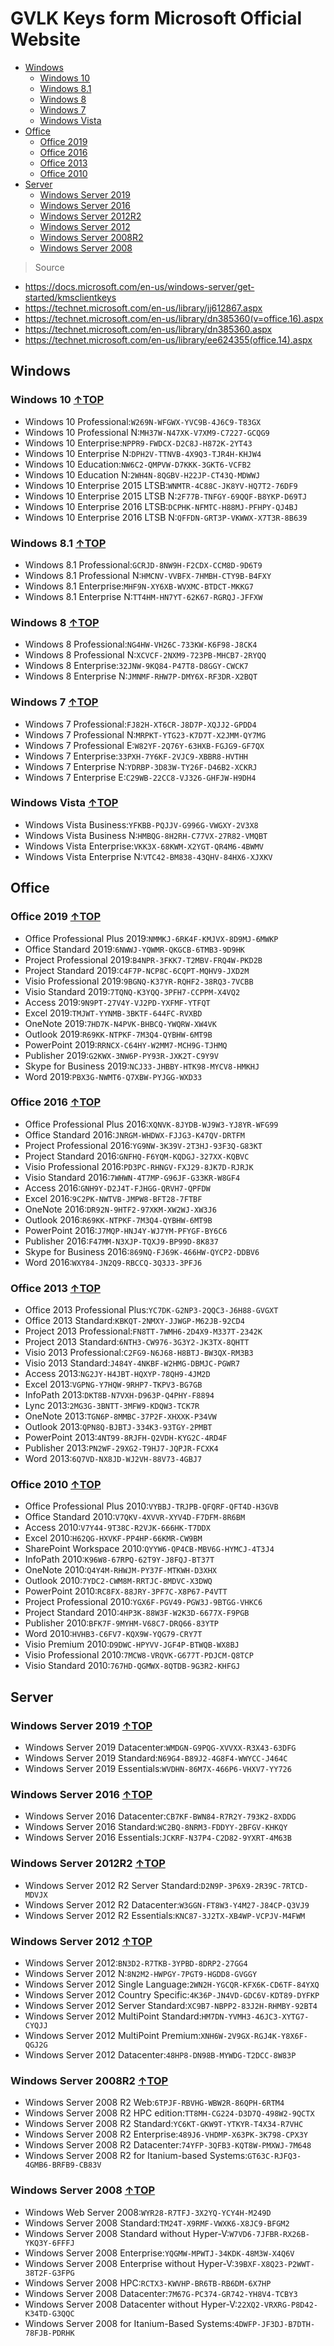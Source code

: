 # GVLK Keys form Microsoft Official Website
> 
- [Windows](#windows)
	- [Windows 10](#win10)
	- [Windows 8.1](#win81)
	- [Windows 8](#win8)
	- [Windows 7](#win7)
	- [Windows Vista](#vista)
- [Office](#office)
	- [Office 2019](#2019)
	- [Office 2016](#2016)
	- [Office 2013](#2013)
	- [Office 2010](#2010)
- [Server](#server)
	- [Windows Server 2019](#srv2019)
	- [Windows Server 2016](#srv2016)
	- [Windows Server 2012R2](#srv2012r2)
	- [Windows Server 2012](#srv2012)
	- [Windows Server 2008R2](#srv2008r2)
	- [Windows Server 2008](#srv2008)

> Source
- https://docs.microsoft.com/en-us/windows-server/get-started/kmsclientkeys
- https://technet.microsoft.com/en-us/library/jj612867.aspx
- https://technet.microsoft.com/en-us/library/dn385360(v=office.16).aspx
- https://technet.microsoft.com/en-us/library/dn385360.aspx
- https://technet.microsoft.com/en-us/library/ee624355(office.14).aspx

## Windows
### Windows 10  [↑TOP](#top)
- Windows 10 Professional:```W269N-WFGWX-YVC9B-4J6C9-T83GX```
- Windows 10 Professional N:```MH37W-N47XK-V7XM9-C7227-GCQG9```
- Windows 10 Enterprise:```NPPR9-FWDCX-D2C8J-H872K-2YT43```
- Windows 10 Enterprise N:```DPH2V-TTNVB-4X9Q3-TJR4H-KHJW4```
- Windows 10 Education:```NW6C2-QMPVW-D7KKK-3GKT6-VCFB2```
- Windows 10 Education N:```2WH4N-8QGBV-H22JP-CT43Q-MDWWJ```
- Windows 10 Enterprise 2015 LTSB:```WNMTR-4C88C-JK8YV-HQ7T2-76DF9```
- Windows 10 Enterprise 2015 LTSB N:```2F77B-TNFGY-69QQF-B8YKP-D69TJ```
- Windows 10 Enterprise 2016 LTSB:```DCPHK-NFMTC-H88MJ-PFHPY-QJ4BJ```
- Windows 10 Enterprise 2016 LTSB N:```QFFDN-GRT3P-VKWWX-X7T3R-8B639```

### Windows 8.1  [↑TOP](#top)
- Windows 8.1 Professional:```GCRJD-8NW9H-F2CDX-CCM8D-9D6T9```
- Windows 8.1 Professional N:```HMCNV-VVBFX-7HMBH-CTY9B-B4FXY```
- Windows 8.1 Enterprise:```MHF9N-XY6XB-WVXMC-BTDCT-MKKG7```
- Windows 8.1 Enterprise N:```TT4HM-HN7YT-62K67-RGRQJ-JFFXW```

### Windows 8  [↑TOP](#top)
- Windows 8 Professional:```NG4HW-VH26C-733KW-K6F98-J8CK4```
- Windows 8 Professional N:```XCVCF-2NXM9-723PB-MHCB7-2RYQQ```
- Windows 8 Enterprise:```32JNW-9KQ84-P47T8-D8GGY-CWCK7```
- Windows 8 Enterprise N:```JMNMF-RHW7P-DMY6X-RF3DR-X2BQT```

### Windows 7  [↑TOP](#top)
- Windows 7 Professional:```FJ82H-XT6CR-J8D7P-XQJJ2-GPDD4```
- Windows 7 Professional N:```MRPKT-YTG23-K7D7T-X2JMM-QY7MG```
- Windows 7 Professional E:```W82YF-2Q76Y-63HXB-FGJG9-GF7QX```
- Windows 7 Enterprise:```33PXH-7Y6KF-2VJC9-XBBR8-HVTHH```
- Windows 7 Enterprise N:```YDRBP-3D83W-TY26F-D46B2-XCKRJ```
- Windows 7 Enterprise E:```C29WB-22CC8-VJ326-GHFJW-H9DH4```

### Windows Vista  [↑TOP](#top)
- Windows Vista Business:```YFKBB-PQJJV-G996G-VWGXY-2V3X8```
- Windows Vista Business N:```HMBQG-8H2RH-C77VX-27R82-VMQBT```
- Windows Vista Enterprise:```VKK3X-68KWM-X2YGT-QR4M6-4BWMV```
- Windows Vista Enterprise N:```VTC42-BM838-43QHV-84HX6-XJXKV```

## Office
### Office 2019  [↑TOP](#top)
- Office Professional Plus 2019:```NMMKJ-6RK4F-KMJVX-8D9MJ-6MWKP```
- Office Standard 2019:```6NWWJ-YQWMR-QKGCB-6TMB3-9D9HK```
- Project Professional 2019:```B4NPR-3FKK7-T2MBV-FRQ4W-PKD2B```
- Project Standard 2019:```C4F7P-NCP8C-6CQPT-MQHV9-JXD2M```
- Visio Professional 2019:```9BGNQ-K37YR-RQHF2-38RQ3-7VCBB```
- Visio Standard 2019:```7TQNQ-K3YQQ-3PFH7-CCPPM-X4VQ2```
- Access 2019:```9N9PT-27V4Y-VJ2PD-YXFMF-YTFQT```
- Excel 2019:```TMJWT-YYNMB-3BKTF-644FC-RVXBD```
- OneNote 2019:```7HD7K-N4PVK-BHBCQ-YWQRW-XW4VK```
- Outlook 2019:```R69KK-NTPKF-7M3Q4-QYBHW-6MT9B```
- PowerPoint 2019:```RRNCX-C64HY-W2MM7-MCH9G-TJHMQ```
- Publisher 2019:```G2KWX-3NW6P-PY93R-JXK2T-C9Y9V```
- Skype for Business 2019:```NCJ33-JHBBY-HTK98-MYCV8-HMKHJ```
- Word 2019:```PBX3G-NWMT6-Q7XBW-PYJGG-WXD33```

### Office 2016  [↑TOP](#top)
- Office Professional Plus 2016:```XQNVK-8JYDB-WJ9W3-YJ8YR-WFG99```
- Office Standard 2016:```JNRGM-WHDWX-FJJG3-K47QV-DRTFM```
- Project Professional 2016:```YG9NW-3K39V-2T3HJ-93F3Q-G83KT```
- Project Standard 2016:```GNFHQ-F6YQM-KQDGJ-327XX-KQBVC```
- Visio Professional 2016:```PD3PC-RHNGV-FXJ29-8JK7D-RJRJK```
- Visio Standard 2016:```7WHWN-4T7MP-G96JF-G33KR-W8GF4```
- Access 2016:```GNH9Y-D2J4T-FJHGG-QRVH7-QPFDW```
- Excel 2016:```9C2PK-NWTVB-JMPW8-BFT28-7FTBF```
- OneNote 2016:```DR92N-9HTF2-97XKM-XW2WJ-XW3J6```
- Outlook 2016:```R69KK-NTPKF-7M3Q4-QYBHW-6MT9B```
- PowerPoint 2016:```J7MQP-HNJ4Y-WJ7YM-PFYGF-BY6C6```
- Publisher 2016:```F47MM-N3XJP-TQXJ9-BP99D-8K837```
- Skype for Business 2016:```869NQ-FJ69K-466HW-QYCP2-DDBV6```
- Word 2016:```WXY84-JN2Q9-RBCCQ-3Q3J3-3PFJ6```

### Office 2013  [↑TOP](#top)
- Office 2013 Professional Plus:```YC7DK-G2NP3-2QQC3-J6H88-GVGXT```
- Office 2013 Standard:```KBKQT-2NMXY-JJWGP-M62JB-92CD4```
- Project 2013 Professional:```FN8TT-7WMH6-2D4X9-M337T-2342K```
- Project 2013 Standard:```6NTH3-CW976-3G3Y2-JK3TX-8QHTT```
- Visio 2013 Professional:```C2FG9-N6J68-H8BTJ-BW3QX-RM3B3```
- Visio 2013 Standard:```J484Y-4NKBF-W2HMG-DBMJC-PGWR7```
- Access 2013:```NG2JY-H4JBT-HQXYP-78QH9-4JM2D```
- Excel 2013:```VGPNG-Y7HQW-9RHP7-TKPV3-BG7GB```
- InfoPath 2013:```DKT8B-N7VXH-D963P-Q4PHY-F8894```
- Lync 2013:```2MG3G-3BNTT-3MFW9-KDQW3-TCK7R```
- OneNote 2013:```TGN6P-8MMBC-37P2F-XHXXK-P34VW```
- Outlook 2013:```QPN8Q-BJBTJ-334K3-93TGY-2PMBT```
- PowerPoint 2013:```4NT99-8RJFH-Q2VDH-KYG2C-4RD4F```
- Publisher 2013:```PN2WF-29XG2-T9HJ7-JQPJR-FCXK4```
- Word 2013:```6Q7VD-NX8JD-WJ2VH-88V73-4GBJ7```

### Office 2010  [↑TOP](#top)
- Office Professional Plus 2010:```VYBBJ-TRJPB-QFQRF-QFT4D-H3GVB```
- Office Standard 2010:```V7QKV-4XVVR-XYV4D-F7DFM-8R6BM```
- Access 2010:```V7Y44-9T38C-R2VJK-666HK-T7DDX```
- Excel 2010:```H62QG-HXVKF-PP4HP-66KMR-CW9BM```
- SharePoint Workspace 2010:```QYYW6-QP4CB-MBV6G-HYMCJ-4T3J4```
- InfoPath 2010:```K96W8-67RPQ-62T9Y-J8FQJ-BT37T```
- OneNote 2010:```Q4Y4M-RHWJM-PY37F-MTKWH-D3XHX```
- Outlook 2010:```7YDC2-CWM8M-RRTJC-8MDVC-X3DWQ```
- PowerPoint 2010:```RC8FX-88JRY-3PF7C-X8P67-P4VTT```
- Project Professional 2010:```YGX6F-PGV49-PGW3J-9BTGG-VHKC6```
- Project Standard 2010:```4HP3K-88W3F-W2K3D-6677X-F9PGB```
- Publisher 2010:```BFK7F-9MYHM-V68C7-DRQ66-83YTP```
- Word 2010:```HVHB3-C6FV7-KQX9W-YQG79-CRY7T```
- Visio Premium 2010:```D9DWC-HPYVV-JGF4P-BTWQB-WX8BJ```
- Visio Professional 2010:```7MCW8-VRQVK-G677T-PDJCM-Q8TCP```
- Visio Standard 2010:```767HD-QGMWX-8QTDB-9G3R2-KHFGJ```

## Server
### Windows Server 2019  [↑TOP](#top)
- Windows Server 2019 Datacenter:```WMDGN-G9PQG-XVVXX-R3X43-63DFG```
- Windows Server 2019 Standard:```N69G4-B89J2-4G8F4-WWYCC-J464C```
- Windows Server 2019 Essentials:```WVDHN-86M7X-466P6-VHXV7-YY726```

### Windows Server 2016  [↑TOP](#top)
- Windows Server 2016 Datacenter:```CB7KF-BWN84-R7R2Y-793K2-8XDDG```
- Windows Server 2016 Standard:```WC2BQ-8NRM3-FDDYY-2BFGV-KHKQY```
- Windows Server 2016 Essentials:```JCKRF-N37P4-C2D82-9YXRT-4M63B```

### Windows Server 2012R2  [↑TOP](#top)
- Windows Server 2012 R2 Server Standard:```D2N9P-3P6X9-2R39C-7RTCD-MDVJX```
- Windows Server 2012 R2 Datacenter:```W3GGN-FT8W3-Y4M27-J84CP-Q3VJ9```
- Windows Server 2012 R2 Essentials:```KNC87-3J2TX-XB4WP-VCPJV-M4FWM```

### Windows Server 2012  [↑TOP](#top)
- Windows Server 2012:```BN3D2-R7TKB-3YPBD-8DRP2-27GG4```
- Windows Server 2012 N:```8N2M2-HWPGY-7PGT9-HGDD8-GVGGY```
- Windows Server 2012 Single Language:```2WN2H-YGCQR-KFX6K-CD6TF-84YXQ```
- Windows Server 2012 Country Specific:```4K36P-JN4VD-GDC6V-KDT89-DYFKP```
- Windows Server 2012 Server Standard:```XC9B7-NBPP2-83J2H-RHMBY-92BT4```
- Windows Server 2012 MultiPoint Standard:```HM7DN-YVMH3-46JC3-XYTG7-CYQJJ```
- Windows Server 2012 MultiPoint Premium:```XNH6W-2V9GX-RGJ4K-Y8X6F-QGJ2G```
- Windows Server 2012 Datacenter:```48HP8-DN98B-MYWDG-T2DCC-8W83P```

### Windows Server 2008R2  [↑TOP](#top)
- Windows Server 2008 R2 Web:```6TPJF-RBVHG-WBW2R-86QPH-6RTM4```
- Windows Server 2008 R2 HPC edition:```TT8MH-CG224-D3D7Q-498W2-9QCTX```
- Windows Server 2008 R2 Standard:```YC6KT-GKW9T-YTKYR-T4X34-R7VHC```
- Windows Server 2008 R2 Enterprise:```489J6-VHDMP-X63PK-3K798-CPX3Y```
- Windows Server 2008 R2 Datacenter:```74YFP-3QFB3-KQT8W-PMXWJ-7M648```
- Windows Server 2008 R2 for Itanium-based Systems:```GT63C-RJFQ3-4GMB6-BRFB9-CB83V```

### Windows Server 2008  [↑TOP](#top)
- Windows Web Server 2008:```WYR28-R7TFJ-3X2YQ-YCY4H-M249D```
- Windows Server 2008 Standard:```TM24T-X9RMF-VWXK6-X8JC9-BFGM2```
- Windows Server 2008 Standard without Hyper-V:```W7VD6-7JFBR-RX26B-YKQ3Y-6FFFJ```
- Windows Server 2008 Enterprise:```YQGMW-MPWTJ-34KDK-48M3W-X4Q6V```
- Windows Server 2008 Enterprise without Hyper-V:```39BXF-X8Q23-P2WWT-38T2F-G3FPG```
- Windows Server 2008 HPC:```RCTX3-KWVHP-BR6TB-RB6DM-6X7HP```
- Windows Server 2008 Datacenter:```7M67G-PC374-GR742-YH8V4-TCBY3```
- Windows Server 2008 Datacenter without Hyper-V:```22XQ2-VRXRG-P8D42-K34TD-G3QQC```
- Windows Server 2008 for Itanium-Based Systems:```4DWFP-JF3DJ-B7DTH-78FJB-PDRHK```
